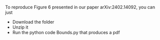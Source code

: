 To reproduce Figure 6 presented in our paper arXiv:2402.14092, you can just

- Download the folder
- Unzip it
- Run the python code Bounds.py that produces a pdf
